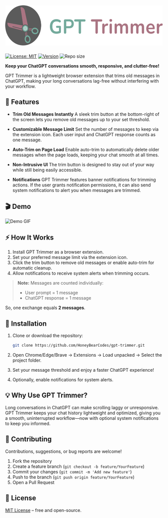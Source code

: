 # <img src="docs/banner.png" height="128" />

[![License: MIT](https://img.shields.io/badge/License-MIT-green.svg)](https://opensource.org/licenses/MIT)
[![Version](https://img.shields.io/badge/version-1.0.0-blue)](#)
![Repo size](https://img.shields.io/github/repo-size/HoneyBearCodes/gpt-trimmer)

**Keep your ChatGPT conversations smooth, responsive, and clutter-free!**

GPT Trimmer is a lightweight browser extension that trims old messages in ChatGPT, making your long conversations lag-free without interfering with your workflow.

## 🌟 Features

- **Trim Old Messages Instantly**
  A sleek trim button at the bottom-right of the screen lets you remove old messages up to your set threshold.

- **Customizable Message Limit**
  Set the number of messages to keep via the extension icon. Each user input and ChatGPT response counts as one message.

- **Auto-Trim on Page Load**
  Enable auto-trim to automatically delete older messages when the page loads, keeping your chat smooth at all times.

- **Non-Intrusive UI**
  The trim button is designed to stay out of your way while still being easily accessible.

- **Notifications**
  GPT Trimmer features banner notifications for trimming actions. If the user grants notification permissions, it can also send system notifications to alert you when messages are trimmed.

## 🎬 Demo

![Demo GIF](docs/demo.gif)

## ⚡ How It Works

1. Install GPT Trimmer as a browser extension.
2. Set your preferred message limit via the extension icon.
3. Click the trim button to remove old messages or enable auto-trim for automatic cleanup.
4. Allow notifications to receive system alerts when trimming occurs.

> **Note:** Messages are counted individually:
>
> - User prompt = 1 message
> - ChatGPT response = 1 message

So, one exchange equals **2 messages**.

## 🔧 Installation

1. Clone or download the repository:

   ```bash
   git clone https://github.com/HoneyBearCodes/gpt-trimmer.git
   ```

2. Open Chrome/Edge/Brave → Extensions → Load unpacked → Select the project folder.
3. Set your message threshold and enjoy a faster ChatGPT experience!
4. Optionally, enable notifications for system alerts.

## 💡 Why Use GPT Trimmer?

Long conversations in ChatGPT can make scrolling laggy or unresponsive. GPT Trimmer keeps your chat history lightweight and optimized, giving you a smooth, uninterrupted workflow—now with optional system notifications to keep you informed.

## 🤝 Contributing

Contributions, suggestions, or bug reports are welcome!

1. Fork the repository
2. Create a feature branch (`git checkout -b feature/YourFeature`)
3. Commit your changes (`git commit -m 'Add new feature'`)
4. Push to the branch (`git push origin feature/YourFeature`)
5. Open a Pull Request

## 📄 License

[MIT License](LICENSE) – free and open-source.
